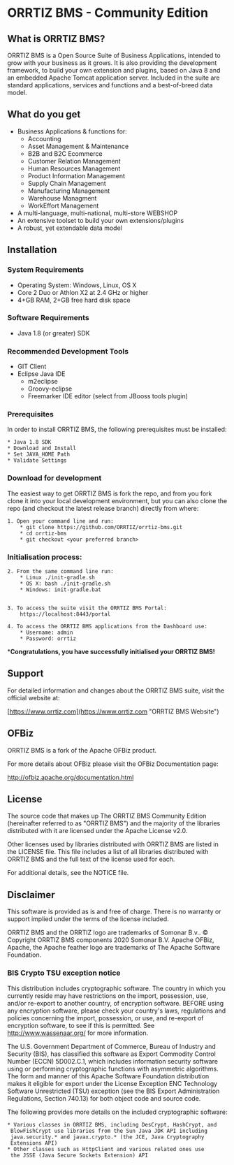 # ORRTIZ BMS - Community Edition

## What is ORRTIZ BMS?
ORRTIZ BMS is a Open Source Suite of Business Applications, intended to grow with your business as it grows.
It is also providing the development framework, to build your own extension and plugins, based on Java 8 and an embedded Apache Tomcat application server.
Included in the suite are standard applications, services and functions and a best-of-breed data model.

## What do you get
* Business Applications & functions for:
    * Accounting
    * Asset Management & Maintenance
    * B2B and B2C Ecommerce
    * Customer Relation Management
    * Human Resources Management
    * Product Information Management
    * Supply Chain Management
    * Manufacturing Management
    * Warehouse Managment
    * WorkEffort Management
* A multi-language, multi-national, multi-store WEBSHOP
* An extensive toolset to build your own extensions/plugins
* A robust, yet extendable data model

## Installation
### System Requirements
* Operating System: Windows, Linux, OS X
* Core 2 Duo or Athlon X2 at 2.4 GHz or higher
* 4+GB RAM, 2+GB free hard disk space

### Software Requirements
* Java 1.8 (or greater) SDK

### Recommended Development Tools
* GIT Client
* Eclipse Java IDE
  * m2eclipse
  * Groovy-eclipse
  * Freemarker IDE editor (select from JBooss tools plugin)

### Prerequisites
In order to install ORRTIZ BMS, the following prerequisites must be installed:

    * Java 1.8 SDK
    * Download and Install
    * Set JAVA_HOME Path
    * Validate Settings

### Download for development
The easiest way to get ORRTIZ BMS is fork the repo, and from you fork clone it into your local development environment,
but you can also clone the repo (and checkout the latest release branch) directly from where:

    1. Open your command line and run:
        * git clone https://github.com/ORRTIZ/orrtiz-bms.git
        * cd orrtiz-bms
        * git checkout <your preferred branch>


### Initialisation process:
    2. From the same command line run:
        * Linux ./init-gradle.sh
        * OS X: bash ./init-gradle.sh
        * Windows: init-gradle.bat
    

    3. To access the suite visit the ORRTIZ BMS Portal:
        https://localhost:8443/portal

    4. To access the ORRTIZ BMS applications from the Dashboard use:
        * Username: admin
        * Password: orrtiz



***Congratulations, you have successfully initialised your  ORRTIZ BMS!**


## Support
For detailed information and changes about the ORRTIZ BMS suite, visit the official website at:

  [https://www.orrtiz.com](https://www.orrtiz.com "ORRTIZ BMS Website")


## OFBiz
ORRTIZ BMS is a fork of the Apache OFBiz product.

For more details about OFBiz please visit the OFBiz Documentation page:

  http://ofbiz.apache.org/documentation.html

## License
The source code that makes up The ORRTIZ BMS Community Edition
(hereinafter referred to as "ORRTIZ BMS") and the majority of the
libraries distributed with it are licensed under the Apache License v2.0.

Other licenses used by libraries distributed with ORRTIZ BMS are listed
in the LICENSE file. This file includes a list of all libraries distributed with ORRTIZ BMS and the full text of the license used for each.

For additional details, see the NOTICE file.

## Disclaimer
This software is provided as is and free of charge. There is no warranty
or support implied under the terms of the license included.

ORRTIZ BMS and the ORRTIZ logo are trademarks of Somonar B.v..
© Copyright ORRTIZ BMS components 2020 Somonar B.V.
Apache OFBiz, Apache, the Apache feather logo are trademarks
of The Apache Software Foundation.

### BIS Crypto TSU exception notice

   This distribution includes cryptographic software.  The country in
   which you currently reside may have restrictions on the import,
   possession, use, and/or re-export to another country, of
   encryption software.  BEFORE using any encryption software, please
   check your country's laws, regulations and policies concerning the
   import, possession, or use, and re-export of encryption software, to
   see if this is permitted.  See <http://www.wassenaar.org/> for more
   information.

   The U.S. Government Department of Commerce, Bureau of Industry and
   Security (BIS), has classified this software as Export Commodity
   Control Number (ECCN) 5D002.C.1, which includes information security
   software using or performing cryptographic functions with asymmetric
   algorithms.  The form and manner of this Apache Software Foundation
   distribution makes it eligible for export under the License Exception
   ENC Technology Software Unrestricted (TSU) exception (see the BIS
   Export Administration Regulations, Section 740.13) for both object
   code and source code.

   The following provides more details on the included cryptographic
   software:

    * Various classes in ORRTIZ BMS, including DesCrypt, HashCrypt, and
     BlowFishCrypt use libraries from the Sun Java JDK API including
     java.security.* and javax.crypto.* (the JCE, Java Cryptography
     Extensions API)
    * Other classes such as HttpClient and various related ones use
     the JSSE (Java Secure Sockets Extension) API
